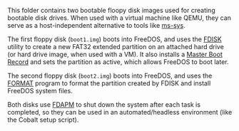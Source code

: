 This folder contains two bootable floopy disk images used for creating bootable disk drives. When used with a virtual machine like QEMU, they can serve as a host-independent alternative to tools like [ms-sys](https://github.com/pbatard/ms-sys).

The first floppy disk (`boot1.img`) boots into FreeDOS, and uses the [FDISK](https://github.com/FDOS/fdisk) utility to create a new FAT32 extended partition on an attached hard drive (or hard drive image, when used with a VM). It also installs a [Master Boot Record](https://en.wikipedia.org/wiki/Master_boot_record) and sets the partition as active, which allows FreeDOS to boot later.

The second floppy disk (`boot2.img`) boots into FreeDOS, and uses the [FORMAT](http://wiki.freedos.org/wiki/index.php/Format) program to format the partition created by FDISK and install FreeDOS system files.

Both disks use [FDAPM](http://wiki.freedos.org/wiki/index.php/FDAPM) to shut down the system after each task is completed, so they can be used in an automated/headless environment (like the Cobalt setup script).